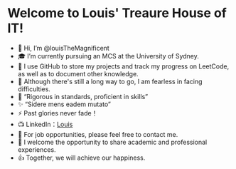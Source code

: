 # Welcome to Louis' Treaure House of IT! 
- 👋 Hi, I’m @louisTheMagnificent
- 🎓 I’m currently pursuing an MCS at the University of Sydney.
- 🌱 I use GitHub to store my projects and track my progress on LeetCode, as well as to document other knowledge.
- 💪 Although there's still a long way to go, I am fearless in facing difficulties.
- 📖 “Rigorous in standards, proficient in skills”
- ✨ “Sidere mens eadem mutato”
- ⚡️ Past glories never fade！
- 📺 LinkedIn：[Louis](https://www.linkedin.com/in/yi-l-b872b1340)
- 💼 For job opportunities, please feel free to contact me.
- 🤝 I welcome the opportunity to share academic and professional experiences.
- 👍 Together, we will achieve our happiness.
